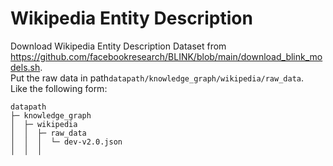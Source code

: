 # Wikipedia Entity Description
Download Wikipedia Entity Description Dataset from https://github.com/facebookresearch/BLINK/blob/main/download_blink_models.sh.  
Put the raw data in path`datapath/knowledge_graph/wikipedia/raw_data`.   
Like the following form:
```angular2html
datapath
├─ knowledge_graph
│  ├─ wikipedia
│  │  ├─ raw_data
│  │  │  └─ dev-v2.0.json
│  │  │
```